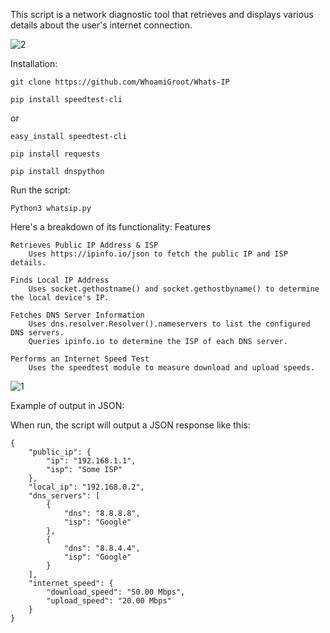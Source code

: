 This script is a network diagnostic tool that retrieves and displays various details about the user's internet connection. 

![2](https://github.com/user-attachments/assets/ad900787-b60b-4745-b02f-bbc8a0793b23)

Installation:
```
git clone https://github.com/WhoamiGroot/Whats-IP
```
```
pip install speedtest-cli
```
or
```
easy_install speedtest-cli
```
```
pip install requests
```
```
pip install dnspython
```
Run the script:
```
Python3 whatsip.py
```

Here's a breakdown of its functionality:
Features

    Retrieves Public IP Address & ISP
        Uses https://ipinfo.io/json to fetch the public IP and ISP details.

    Finds Local IP Address
        Uses socket.gethostname() and socket.gethostbyname() to determine the local device's IP.

    Fetches DNS Server Information
        Uses dns.resolver.Resolver().nameservers to list the configured DNS servers.
        Queries ipinfo.io to determine the ISP of each DNS server.

    Performs an Internet Speed Test
        Uses the speedtest module to measure download and upload speeds.
        
![1](https://github.com/user-attachments/assets/bc603b3b-4887-4a38-810b-69c3eda520fe)

Example of output in JSON:

When run, the script will output a JSON response like this:
```
{
    "public_ip": {
        "ip": "192.168.1.1",
        "isp": "Some ISP"
    },
    "local_ip": "192.168.0.2",
    "dns_servers": [
        {
            "dns": "8.8.8.8",
            "isp": "Google"
        },
        {
            "dns": "8.8.4.4",
            "isp": "Google"
        }
    ],
    "internet_speed": {
        "download_speed": "50.00 Mbps",
        "upload_speed": "20.00 Mbps"
    }
}
```
